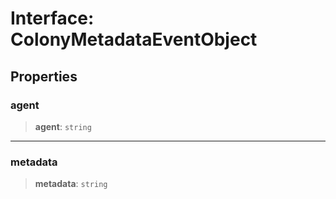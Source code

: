 # Interface: ColonyMetadataEventObject

## Properties

### agent

> **agent**: `string`

***

### metadata

> **metadata**: `string`
